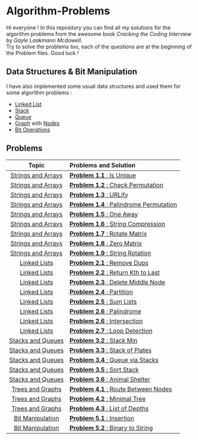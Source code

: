 # Algorithm-Problems
Hi everyone ! In this repository you can find all my solutions for the algorithm problems from the awesome book *Cracking the Coding Interview* by *Gayle Laakmann Mcdowell*.
</br>Try to solve the problems too, each of the questions are at the beginning of the Problem files.
Good luck ! 

## Data Structures & Bit Manipulation
I have also implemented some usual data structures and used them for some algorithm problems :
- [Linked List](https://github.com/LBeast13/Algorithm-Problems/tree/master/Linked%20Lists/LinkedList.java) 
- [Stack](https://github.com/LBeast13/Algorithm-Problems/tree/master/Stacks%20and%20Queues/Stack.java) 
- [Queue](https://github.com/LBeast13/Algorithm-Problems/tree/master/Stacks%20and%20Queues/Queue.java) 
- [Graph](https://github.com/LBeast13/Algorithm-Problems/tree/master/Trees%20and%20Graphs/Graph.java) with [Nodes](https://github.com/LBeast13/Algorithm-Problems/tree/master/Trees%20and%20Graphs/Node.java)
- [Bit Operations](https://github.com/LBeast13/Algorithm-Problems/tree/master/Bit%20Manipulation/BitManipulation.java)

## Problems

|                                                  Topic                                                 |                                                        Problems and Solution                                                                  | 
|:------------------------------------------------------------------------------------------------------:|:----------------------------------------------------------------------------------------------------------------------------------------------|
| [Strings and Arrays](https://github.com/LBeast13/Algorithm-Problems/tree/master/String%20and%20Arrays) | [**Problem 1.1** : Is Unique](https://github.com/LBeast13/Algorithm-Problems/blob/master/String%20and%20Arrays/Problem1_1.java)               |
| [Strings and Arrays](https://github.com/LBeast13/Algorithm-Problems/tree/master/String%20and%20Arrays) | [**Problem 1.2** : Check Permutation](https://github.com/LBeast13/Algorithm-Problems/blob/master/String%20and%20Arrays/Problem1_2.java)       |
| [Strings and Arrays](https://github.com/LBeast13/Algorithm-Problems/tree/master/String%20and%20Arrays) | [**Problem 1.3** : URLify](https://github.com/LBeast13/Algorithm-Problems/blob/master/String%20and%20Arrays/Problem1_3.java)                  |
| [Strings and Arrays](https://github.com/LBeast13/Algorithm-Problems/tree/master/String%20and%20Arrays) | [**Problem 1.4** : Palindrome Permutation](https://github.com/LBeast13/Algorithm-Problems/blob/master/String%20and%20Arrays/Problem1_4.java)  |
| [Strings and Arrays](https://github.com/LBeast13/Algorithm-Problems/tree/master/String%20and%20Arrays) | [**Problem 1.5** : One Away](https://github.com/LBeast13/Algorithm-Problems/blob/master/String%20and%20Arrays/Problem1_5.java)                |
| [Strings and Arrays](https://github.com/LBeast13/Algorithm-Problems/tree/master/String%20and%20Arrays) | [**Problem 1.6** : String Compression](https://github.com/LBeast13/Algorithm-Problems/blob/master/String%20and%20Arrays/Problem1_6.java)      |
| [Strings and Arrays](https://github.com/LBeast13/Algorithm-Problems/tree/master/String%20and%20Arrays) | [**Problem 1.7** : Rotate Matrix](https://github.com/LBeast13/Algorithm-Problems/blob/master/String%20and%20Arrays/Problem1_7.java)           |
| [Strings and Arrays](https://github.com/LBeast13/Algorithm-Problems/tree/master/String%20and%20Arrays) | [**Problem 1.8** : Zero Matrix](https://github.com/LBeast13/Algorithm-Problems/blob/master/String%20and%20Arrays/Problem1_8.java)             |
| [Strings and Arrays](https://github.com/LBeast13/Algorithm-Problems/tree/master/String%20and%20Arrays) | [**Problem 1.9** : String Rotation](https://github.com/LBeast13/Algorithm-Problems/blob/master/String%20and%20Arrays/Problem1_9.java)         |
| [Linked Lists](https://github.com/LBeast13/Algorithm-Problems/tree/master/Linked%20Lists)              | [**Problem 2.1** : Remove Dups](https://github.com/LBeast13/Algorithm-Problems/blob/master/Linked%20Lists/Problem2_1.java)                    |
| [Linked Lists](https://github.com/LBeast13/Algorithm-Problems/tree/master/Linked%20Lists)              | [**Problem 2.2** : Return Kth to Last](https://github.com/LBeast13/Algorithm-Problems/blob/master/Linked%20Lists/Problem2_2.java)             |
| [Linked Lists](https://github.com/LBeast13/Algorithm-Problems/tree/master/Linked%20Lists)              | [**Problem 2.3** : Delete Middle Node](https://github.com/LBeast13/Algorithm-Problems/blob/master/Linked%20Lists/Problem2_3.java)             |
| [Linked Lists](https://github.com/LBeast13/Algorithm-Problems/tree/master/Linked%20Lists)              | [**Problem 2.4** : Partition](https://github.com/LBeast13/Algorithm-Problems/blob/master/Linked%20Lists/Problem2_4.java)                      |
| [Linked Lists](https://github.com/LBeast13/Algorithm-Problems/tree/master/Linked%20Lists)              | [**Problem 2.5** : Sum Lists](https://github.com/LBeast13/Algorithm-Problems/blob/master/Linked%20Lists/Problem2_5.java)                      |
| [Linked Lists](https://github.com/LBeast13/Algorithm-Problems/tree/master/Linked%20Lists)              | [**Problem 2.6** : Palindrome](https://github.com/LBeast13/Algorithm-Problems/blob/master/Linked%20Lists/Problem2_6.java)                     |
| [Linked Lists](https://github.com/LBeast13/Algorithm-Problems/tree/master/Linked%20Lists)              | [**Problem 2.6** : Intersection](https://github.com/LBeast13/Algorithm-Problems/blob/master/Linked%20Lists/Problem2_7.java)                   |
| [Linked Lists](https://github.com/LBeast13/Algorithm-Problems/tree/master/Linked%20Lists)              | [**Problem 2.7** : Loop Detection](https://github.com/LBeast13/Algorithm-Problems/blob/master/Linked%20Lists/Problem2_8.java)                 |
| [Stacks and Queues](https://github.com/LBeast13/Algorithm-Problems/tree/master/Stacks%20and%20Queues)  | [**Problem 3.2** : Stack Min](https://github.com/LBeast13/Algorithm-Problems/blob/master/Stacks%20and%20Queues/StackMin.java)                 |
| [Stacks and Queues](https://github.com/LBeast13/Algorithm-Problems/tree/master/Stacks%20and%20Queues)  | [**Problem 3.3** : Stack of Plates](https://github.com/LBeast13/Algorithm-Problems/blob/master/Stacks%20and%20Queues/SetOfStacks.java)        |
| [Stacks and Queues](https://github.com/LBeast13/Algorithm-Problems/tree/master/Stacks%20and%20Queues)  | [**Problem 3.4** : Queue via Stacks](https://github.com/LBeast13/Algorithm-Problems/blob/master/Stacks%20and%20Queues/QueueViaStacks.java)    |
| [Stacks and Queues](https://github.com/LBeast13/Algorithm-Problems/tree/master/Stacks%20and%20Queues)  | [**Problem 3.5** : Sort Stack](https://github.com/LBeast13/Algorithm-Problems/blob/master/Stacks%20and%20Queues/Problem3_5.java)              |
| [Stacks and Queues](https://github.com/LBeast13/Algorithm-Problems/tree/master/Stacks%20and%20Queues)  | [**Problem 3.6** : Animal Shelter](https://github.com/LBeast13/Algorithm-Problems/blob/master/Stacks%20and%20Queues/Problem%203_6)            |
| [Trees and Graphs](https://github.com/LBeast13/Algorithm-Problems/tree/master/Trees%20and%20Graphs)    | [**Problem 4.1** : Route Between Nodes](https://github.com/LBeast13/Algorithm-Problems/blob/master/Trees%20and%20Graphs/Problem4_1.java)      |
| [Trees and Graphs](https://github.com/LBeast13/Algorithm-Problems/tree/master/Trees%20and%20Graphs)    | [**Problem 4.2** : Minimal Tree](https://github.com/LBeast13/Algorithm-Problems/blob/master/Trees%20and%20Graphs/Problem4_2.java)             |
| [Trees and Graphs](https://github.com/LBeast13/Algorithm-Problems/tree/master/Trees%20and%20Graphs)    | [**Problem 4.3** : List of Depths](https://github.com/LBeast13/Algorithm-Problems/blob/master/Trees%20and%20Graphs/Problem4_3.java)           |
| [Bit Manipulation](https://github.com/LBeast13/Algorithm-Problems/tree/master/Bit%20Manipulation)      | [**Problem 5.1** : Insertion](https://github.com/LBeast13/Algorithm-Problems/blob/master/Bit%20Manipulation/Problem5_1.java)                  |
| [Bit Manipulation](https://github.com/LBeast13/Algorithm-Problems/tree/master/Bit%20Manipulation)      | [**Problem 5.2** : Binary to String](https://github.com/LBeast13/Algorithm-Problems/blob/master/Bit%20Manipulation/Problem5_2.java)           |
